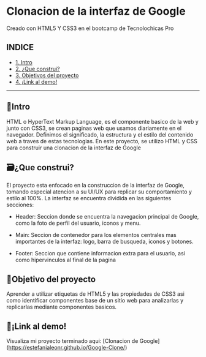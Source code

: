 # Clonacion de la interfaz de Google
Creado con HTML5 Y CSS3 en el bootcamp de Tecnolochicas Pro

## INDICE
* [1. Intro](https://github.com/EstefaniaLeonR/Google-Clone/blob/main/README.md#intro)
* [2. ¿Que construi?](https://github.com/EstefaniaLeonR/Google-Clone/blob/main/README.md#que-construi)
* [3. Objetivos del proyecto](https://github.com/EstefaniaLeonR/Google-Clone/blob/main/README.md#objetivo-del-proyecto)
* [4. ¡Link al demo!](https://github.com/EstefaniaLeonR/Google-Clone/blob/main/README.md#link-al-demo)

***

## 📖Intro
HTML o HyperText Markup Language, es el componente basico de la web y junto con CSS3, se crean paginas web que usamos diariamente en el navegador. Definimos el significado, la estructura y el estilo del contenido web a traves de estas tecnologias.
En este proyecto, se utilizo HTML y CSS para construir una clonacion de la interfaz de Google

## 🗃️¿Que construi?
El proyecto esta enfocado en la construccion de la interfaz de Google, tomando especial atencion a su UI/UX para replicar su comportamiento y estilo al 100%. La interfaz se encuentra dividida en las siguientes secciones: 

* Header: Seccion donde se encuentra la navegacion principal de Google, como la foto de perfil del usuario, iconos y menu.

* Main: Seccion de contenedor para los elementos centrales mas importantes de la interfaz: logo, barra de busqueda, iconos y botones.

*  Footer: Seccion que contiene informacion extra para el usuario, asi como hipervinculos al final de la pagina

## 📌Objetivo del proyecto
Aprender a utilizar etiquetas de HTML5 y las propiedades de CSS3 asi como identificar componentes base de un sitio web para analizarlas y replicarlas mediante componentes basicos.

## 🔗¡Link al demo! 
Visualiza mi proyecto terminado aqui: [Clonacion de Google] (https://estefanialeonr.github.io/Google-Clone/)
